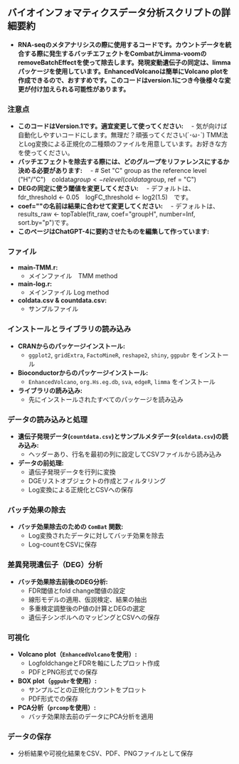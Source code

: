 ## バイオインフォマティクスデータ分析スクリプトの詳細要約
- **RNA-seqのメタアナリシスの際に使用するコードです。カウントデータを統合する際に発生するバッチエフェクトをCombatかLimma-voomのremoveBatchEffectを使って除去します。発現変動遺伝子の同定は、limmaパッケージを使用しています。EnhancedVolcanoは簡単にVolcano plotを作成できるので、おすすめです。このコードはversion.1につき今後様々な変更が付け加えられる可能性があります。**
### 注意点
- **このコードはVersion.1です。適宜変更して使ってください:**
　- 気が向けば自動化しやすいコードにします。無理だ？頑張ってください(´･ω･`)
    TMM法とLog変換による正規化の二種類のファイルを用意しています。お好きな方を使ってください。
- **バッチエフェクトを除去する際には、どのグループをリファレンスにするか決める必要があります:**
　- # Set "C" group as the reference level ("H"/"C")　coldata$group <- relevel(coldata$group, ref = "C")
- **DEGの同定に使う閾値を変更してください:**
　- デフォルトは、fdr_threshold <- 0.05　logFC_threshold <- log2(1.5)　です。
- **coef=""の名前は結果に合わせて変更してください:**
　- デフォルトは、results_raw <- topTable(fit_raw, coef="groupH", number=Inf, sort.by="p")です。
- **このページはChatGPT-4に要約させたものを編集して作っています:**

### ファイル
- **main-TMM.r:**
  - メインファイル　TMM method
- **main-log.r:**
  - メインファイル Log method
- **coldata.csv & countdata.csv:**
  - サンプルファイル

### インストールとライブラリの読み込み
- **CRANからのパッケージインストール:**
  - `ggplot2`, `gridExtra`, `FactoMineR`, `reshape2`, `shiny`, `ggpubr` をインストール
- **Bioconductorからのパッケージインストール:**
  - `EnhancedVolcano`, `org.Hs.eg.db`, `sva`, `edgeR`, `limma` をインストール
- **ライブラリの読み込み:**
  - 先にインストールされたすべてのパッケージを読み込み

### データの読み込みと処理
- **遺伝子発現データ(`countdata.csv`)とサンプルメタデータ(`coldata.csv`)の読み込み:**
  - ヘッダーあり、行名を最初の列に設定してCSVファイルから読み込み
- **データの前処理:**
  - 遺伝子発現データを行列に変換
  - DGEリストオブジェクトの作成とフィルタリング
  - Log変換による正規化とCSVへの保存

### バッチ効果の除去
- **バッチ効果除去のための `ComBat` 関数:**
  - Log変換されたデータに対してバッチ効果を除去
  - Log-countをCSVに保存

### 差異発現遺伝子（DEG）分析
- **バッチ効果除去前後のDEG分析:**
  - FDR閾値とfold change閾値の設定
  - 線形モデルの適用、仮説検定、結果の抽出
  - 多重検定調整後のP値の計算とDEGの選定
  - 遺伝子シンボルへのマッピングとCSVへの保存

### 可視化
- **Volcano plot（`EnhancedVolcano`を使用）:**
  - LogfoldchangeとFDRを軸にしたプロット作成
  - PDFとPNG形式での保存
- **BOX plot（`ggpubr`を使用）:**
  - サンプルごとの正規化カウントをプロット
  - PDF形式での保存
- **PCA分析（`prcomp`を使用）:**
  - バッチ効果除去前のデータにPCA分析を適用

### データの保存
- 分析結果や可視化結果をCSV、PDF、PNGファイルとして保存
